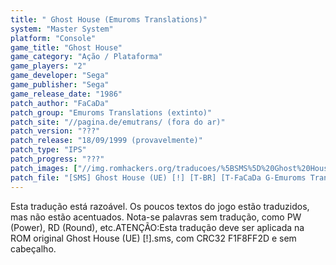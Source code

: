 ```yaml
---
title: " Ghost House (Emuroms Translations)"
system: "Master System"
platform: "Console"
game_title: "Ghost House"
game_category: "Ação / Plataforma"
game_players: "2"
game_developer: "Sega"
game_publisher: "Sega"
game_release_date: "1986"
patch_author: "FaCaDa"
patch_group: "Emuroms Translations (extinto)"
patch_site: "//pagina.de/emutrans/ (fora do ar)"
patch_version: "???"
patch_release: "18/09/1999 (provavelmente)"
patch_type: "IPS"
patch_progress: "???"
patch_images: ["//img.romhackers.org/traducoes/%5BSMS%5D%20Ghost%20House%20-%20Emuroms%20Translations%20-%201.png","//img.romhackers.org/traducoes/%5BSMS%5D%20Ghost%20House%20-%20Emuroms%20Translations%20-%202.png"]
patch_file: "[SMS] Ghost House (UE) [!] [T-BR] [T-FaCaDa G-Emuroms Translations] [A-1999].rar"
---
```

Esta tradução está razoável. Os poucos textos do jogo estão traduzidos, mas não estão acentuados. Nota-se palavras sem tradução, como PW (Power), RD (Round), etc.ATENÇÃO:Esta tradução deve ser aplicada na ROM original Ghost House (UE) [!].sms, com CRC32 F1F8FF2D e sem cabeçalho.